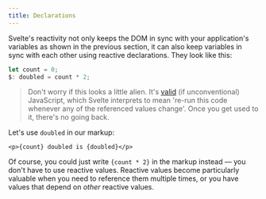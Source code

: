 ```yaml
---
title: Declarations
---
```


Svelte's reactivity not only keeps the DOM in sync with your application's variables as shown in the previous section, it can also keep variables in sync with each other using reactive declarations. They look like this:

```js
let count = 0;
$: doubled = count * 2;
```

> Don't worry if this looks a little alien. It's [valid](https://developer.mozilla.org/en-US/docs/Web/JavaScript/Reference/Statements/label) (if unconventional) JavaScript, which Svelte interprets to mean 're-run this code whenever any of the referenced values change'. Once you get used to it, there's no going back.

Let's use `doubled` in our markup:

```svelte
<p>{count} doubled is {doubled}</p>
```

Of course, you could just write `{count * 2}` in the markup instead — you don't have to use reactive values. Reactive values become particularly valuable when you need to reference them multiple times, or you have values that depend on _other_ reactive values.
